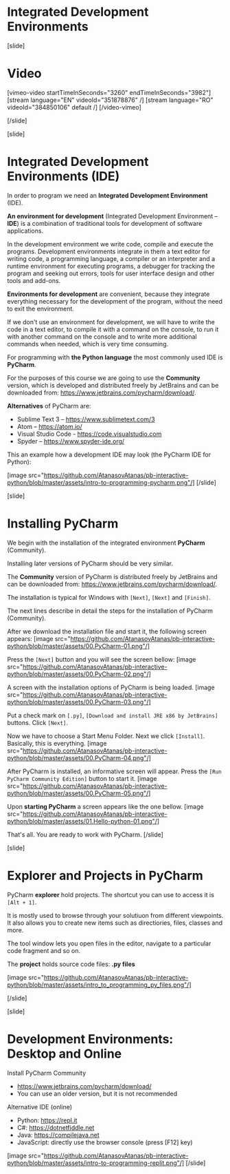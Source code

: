 # Integrated Development Environments

[slide]
# Video

[vimeo-video startTimeInSeconds="3260" endTimeInSeconds="3982"]
[stream language="EN" videoId="351878876"  /]
[stream language="RO" videoId="384850106" default /]
[/video-vimeo]

[/slide]

[slide]
# Integrated Development Environments (IDE)

In order to program we need an **Integrated Development Environment** (IDE). 

**An environment for development** (Integrated Development Environment – **IDE**) is a combination of traditional tools for development of software applications. 

In the development environment we write code, compile and execute the programs. Development environments integrate in them a text editor for writing code, a programming language, a compiler or an interpreter and a runtime environment for executing programs, a debugger for tracking the program and seeking out errors, tools for user interface design and other tools and add-ons.

**Environments for development** are convenient, because they integrate everything necessary for the development of the program, without the need to exit the environment. 

If we don't use an environment for development, we will have to write the code in a text editor, to compile it with a command on the console, to run it with another command on the console and to write more additional commands when needed, which is very time consuming. 

For programming with **the Python language** the most commonly used IDE is **PyCharm**.

For the purposes of this course we are going to use the **Community** version, which is developed and distributed freely by JetBrains and can be downloaded from: https://www.jetbrains.com/pycharm/download/.

**Alternatives** of PyCharm are:
- Sublime Text 3 – https://www.sublimetext.com/3
- Atom – https://atom.io/
- Visual Studio Code - https://code.visualstudio.com
- Spyder – https://www.spyder-ide.org/

This an example how a development IDE may look (the PyCharm IDE for Python):

[image src="https://github.com/AtanasovAtanas/pb-interactive-python/blob/master/assets/intro-to-programming-pycharm.png"/]
[/slide]

[slide]
# Installing PyCharm
We begin with the installation of the integrated environment **PyCharm** (Community). 

Installing later versions of PyCharm should be very similar.

The **Community** version of PyCharm is distributed freely by JetBrains and can be downloaded from: https://www.jetbrains.com/pycharm/download/.

The installation is typical for Windows with `[Next]`, `[Next]` and `[Finish]`.

The next lines describe in detail the steps for the installation of PyCharm (Community). 

After we download the installation file and start it, the following screen appears:
[image src="https://github.com/AtanasovAtanas/pb-interactive-python/blob/master/assets/00.PyCharm-01.png"/]

Press the `[Next]` button and you will see the screen bellow:
[image src="https://github.com/AtanasovAtanas/pb-interactive-python/blob/master/assets/00.PyCharm-02.png"/]

A screen with the installation options of PyCharm is being loaded. 
[image src="https://github.com/AtanasovAtanas/pb-interactive-python/blob/master/assets/00.PyCharm-03.png"/]

Put a check mark on `[.py]`, `[Download and install JRE x86 by JetBrains]` buttons. Click `[Next]`. 

Now we have to choose a Start Menu Folder. Next we click `[Install]`. Basically, this is everything.
[image src="https://github.com/AtanasovAtanas/pb-interactive-python/blob/master/assets/00.PyCharm-04.png"/]

After PyCharm is installed, an informative screen will appear. Press the `[Run PyCharm Community Edition]` button to start it.
[image src="https://github.com/AtanasovAtanas/pb-interactive-python/blob/master/assets/00.PyCharm-05.png"/]

Upon **starting PyCharm** a screen appears like the one bellow. 
[image src="https://github.com/AtanasovAtanas/pb-interactive-python/blob/master/assets/01.Hello-python-01.png"/]

That's all. You are ready to work with PyCharm.
[/slide]

[slide]
# Explorer and Projects in PyCharm
PyCharm **explorer** hold projects. The shortcut you can use to access it is `[Alt + 1]`.

It is mostly used to browse through your solutiuon from different viewpoints. It also allows you to create new items such as directiories, files, classes and more.

The tool window lets you open files in the editor, navigate to a particular code fragment and so on.

The **project** holds source code files: **.py files**

[image src="https://github.com/AtanasovAtanas/pb-interactive-python/blob/master/assets/intro_to_programming_py_files.png"/]

[/slide]

[slide]
# Development Environments: Desktop and Online
Install PyCharm Community

* https://www.jetbrains.com/pycharm/download/
* You can use an older version, but it is not recommended

Alternative IDE (online)

* Python: https://repl.it
* C#: https://dotnetfiddle.net
* Java: https://compilejava.net 
* JavaScript: directly use the browser console (press \[F12\] key)

[image src="https://github.com/AtanasovAtanas/pb-interactive-python/blob/master/assets/intro-to-programming-replit.png"/]
[/slide]

